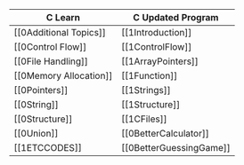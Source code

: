 | C Learn                | C Updated Program |
| ---------------------- | ----------------- |
| [[0Additional Topics]] | [[1Introduction]]         |
| [[0Control Flow]]      | [[1ControlFlow]]          |
| [[0File Handling]]     | [[1ArrayPointers]]        |
| [[0Memory Allocation]] | [[1Function]]             |
| [[0Pointers]]          | [[1Strings]]              |
| [[0String]]            | [[1Structure]]            |
| [[0Structure]]         | [[1CFiles]]               |
| [[0Union]]             | [[0BetterCalculator]]     |
| [[1ETCCODES]]          | [[0BetterGuessingGame]]   |

